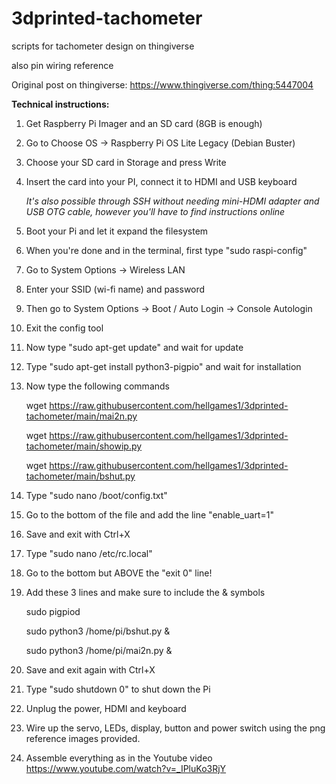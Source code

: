 # 3dprinted-tachometer
 scripts for tachometer design on thingiverse
 
 also pin wiring reference
 
 Original post on thingiverse: https://www.thingiverse.com/thing:5447004
 
 **Technical instructions:**
 
1. Get Raspberry Pi Imager and an SD card (8GB is enough)
2. Go to Choose OS -> Raspberry Pi OS Lite Legacy (Debian Buster)
3. Choose your SD card in Storage and press Write
4. Insert the card into your PI, connect it to HDMI and USB keyboard

    *It's also possible through SSH without needing mini-HDMI adapter and USB OTG cable, however you'll have to find instructions online*

5. Boot your Pi and let it expand the filesystem
6. When you're done and in the terminal, first type "sudo raspi-config"
7. Go to System Options -> Wireless LAN
8. Enter your SSID (wi-fi name) and password
9. Then go to System Options -> Boot / Auto Login -> Console Autologin
10. Exit the config tool
11. Now type "sudo apt-get update" and wait for update
12. Type "sudo apt-get install python3-pigpio" and wait for installation
13. Now type the following commands

    wget https://raw.githubusercontent.com/hellgames1/3dprinted-tachometer/main/mai2n.py
    
    wget https://raw.githubusercontent.com/hellgames1/3dprinted-tachometer/main/showip.py
    
    wget https://raw.githubusercontent.com/hellgames1/3dprinted-tachometer/main/bshut.py
    

14. Type "sudo nano /boot/config.txt"
15. Go to the bottom of the file and add the line "enable_uart=1"
16. Save and exit with Ctrl+X
17. Type "sudo nano /etc/rc.local"
18. Go to the bottom but ABOVE the "exit 0" line!
19. Add these 3 lines and make sure to include the & symbols

    sudo pigpiod
    
    sudo python3 /home/pi/bshut.py &
    
    sudo python3 /home/pi/mai2n.py &
    

20. Save and exit again with Ctrl+X
21. Type "sudo shutdown 0" to shut down the Pi
22. Unplug the power, HDMI and keyboard
23. Wire up the servo, LEDs, display, button and power switch using the png reference images provided.
24. Assemble everything as in the Youtube video
https://www.youtube.com/watch?v=_IPluKo3RjY
